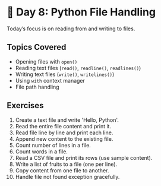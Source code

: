 # 📅 Day 8: Python File Handling

Today’s focus is on reading from and writing to files.

## Topics Covered
- Opening files with `open()`
- Reading text files (`read()`, `readline()`, `readlines()`)
- Writing text files (`write()`, `writelines()`)
- Using `with` context manager
- File path handling

## Exercises
1. Create a text file and write 'Hello, Python'.
2. Read the entire file content and print it.
3. Read file line by line and print each line.
4. Append new content to the existing file.
5. Count number of lines in a file.
6. Count words in a file.
7. Read a CSV file and print its rows (use sample content).
8. Write a list of fruits to a file (one per line).
9. Copy content from one file to another.
10. Handle file not found exception gracefully.
